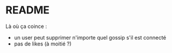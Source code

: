# README

Là où ça coince : 
* un user peut supprimer n'importe quel gossip s'il est connecté
* pas de likes (à moitié ?)
